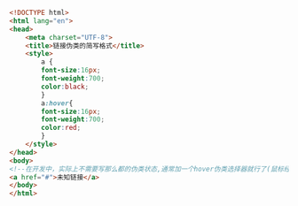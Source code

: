 
<BlogInfo id="28" title="10.链接伪类的简写格式" author="白日梦想猿" pv=0 read_times=0 pre_cost_time="0分20秒" category="css学习" tag_list="['css学习']" create_time="2020.07.17 13:42:05" update_time="2020.07.17 13:46:16" />

```html
<!DOCTYPE html>
<html lang="en">
<head>
    <meta charset="UTF-8">
    <title>链接伪类的简写格式</title>
    <style>
        a {
        font-size:16px;
        font-weight:700;
        color:black;
        }
        a:hover{
        font-size:16px;
        font-weight:700;
        color:red;
        }
    </style>
</head>
<body>
<!--在开发中，实际上不需要写那么都的伪类状态,通常加一个hover伪类选择器就行了(鼠标经过时的状态)-->
<a href="#">未知链接</a>
</body>
</html>
```
